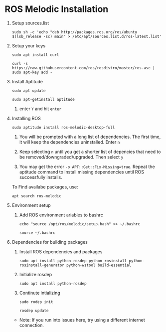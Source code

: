 # ROS Melodic Installation
1. Setup sources.list

    `sudo sh -c 'echo "deb http://packages.ros.org/ros/ubuntu $(lsb_release -sc) main" > /etc/apt/sources.list.d/ros-latest.list'`

2. Setup your keys

    `sudo apt install curl`
    
    `curl -s https://raw.githubusercontent.com/ros/rosdistro/master/ros.asc | sudo apt-key add -`

3. Install Aptitude

    `sudo apt update`

    `sudo apt-getinstall aptitude`

    1. enter `Y` and hit `enter`

4. Installing ROS

    `sudo aptitude install ros-melodic-desktop-full`

    1. You will be prompted with a long list of dependencies. The first time, it will keep the dependencies uninstalled. Enter `n`

    2. Keep selecting `n` until you get a shorter list of depencies that need to be removed/downgraded/upgraded. Then select `y`

    3. You may get the error `-o APT::Get::Fix-Missing=true`. Repeat the aptitude command to install missing dependencies until ROS successfully installs. 

    To Find availabe packages, use:

    `apt search ros-melodic`

5. Environment setup

    1. Add ROS environment ariables to bashrc

        `echo "source /opt/ros/melodic/setup.bash" >> ~/.bashrc`
    
        `source ~/.bashrc`

6. Dependencies for building packages

    1. Install ROS dependencies and packages

        `sudo apt install python-rosdep python-rosinstall python-rosinstall-generator python-wstool build-essential`

    2. Initialize rosdep

        `sudo apt install python-rosdep`

    3. Continute intializing
    
        `sudo rodep init`
        
        `rosdep update`

    * Note: If you run into issues here, try using a different internet connection. 